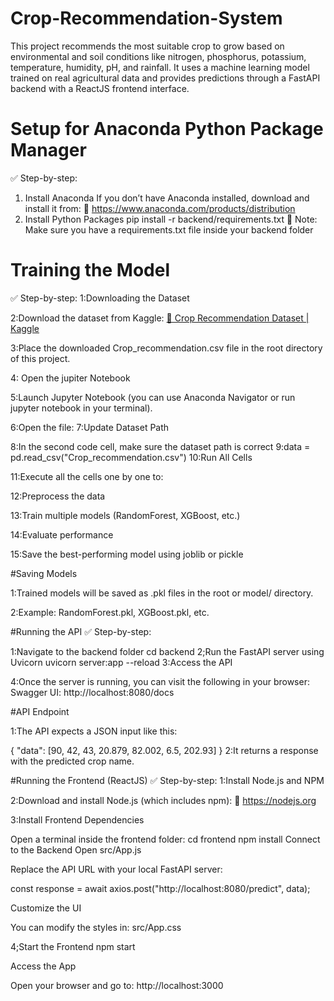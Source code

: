 # Crop-Recommendation-System
 This project recommends the most suitable crop to grow based on environmental and soil conditions like nitrogen, phosphorus, potassium, temperature, humidity, pH, and rainfall. It uses a machine learning model trained on real agricultural data and provides predictions through a FastAPI backend with a ReactJS frontend interface.

# Setup for Anaconda Python Package Manager

✅ Step-by-step:
1. Install Anaconda
If you don’t have Anaconda installed, download and install it from:
🔗 https://www.anaconda.com/products/distribution
2. Install Python Packages
 pip install -r backend/requirements.txt
📝 Note: Make sure you have a requirements.txt file inside your backend folder

# Training the Model

✅ Step-by-step:
1:Downloading the Dataset

2:Download the dataset from Kaggle:
[🔗 Crop Recommendation Dataset | Kaggle](https://www.kaggle.com/datasets/atharvaingle/crop-recommendation-dataset)

3:Place the downloaded Crop_recommendation.csv file in the root directory of this project.

4: Open the  jupiter Notebook

5:Launch Jupyter Notebook (you can use Anaconda Navigator or run jupyter notebook in your terminal).

6:Open the file:
7:Update Dataset Path

8:In the second code cell, make sure the dataset path is correct
9:data = pd.read_csv("Crop_recommendation.csv")
10:Run All Cells

11:Execute all the cells one by one to:

12:Preprocess the data

13:Train multiple models (RandomForest, XGBoost, etc.)

14:Evaluate performance

15:Save the best-performing model using joblib or pickle

#Saving Models

1:Trained models will be saved as .pkl files in the root or model/ directory.

2:Example: RandomForest.pkl, XGBoost.pkl, etc.

 #Running the API
✅ Step-by-step:

1:Navigate to the backend folder
cd backend
2;Run the FastAPI server using Uvicorn
    uvicorn server:app --reload 
3:Access the API

4:Once the server is running, you can visit the following in your browser:
    Swagger UI: http://localhost:8080/docs

#API Endpoint

1:The API expects a JSON input like this:

{
  "data": [90, 42, 43, 20.879, 82.002, 6.5, 202.93]
}
2:It returns a response with the predicted crop name.

#Running the Frontend (ReactJS)
✅ Step-by-step:
1:Install Node.js and NPM

2:Download and install Node.js (which includes npm):
🔗 https://nodejs.org

3:Install Frontend Dependencies

 Open a terminal inside the frontend folder:
 cd frontend
 npm install
 Connect to the Backend
 Open src/App.js
 
 Replace the API URL with your local FastAPI server:

 const response = await axios.post("http://localhost:8080/predict", data);

 Customize the UI

 You can modify the styles in:
 src/App.css

4;Start the Frontend
 npm start

 Access the App

 Open your browser and go to:
 http://localhost:3000



 




